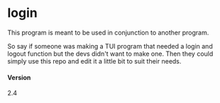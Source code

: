 # login
This program is meant to be used in conjunction to another program.

So say if someone was making a TUI program that needed a login and logout function but the devs didn't want to make one. Then they could simply use this repo and edit it a little bit to suit their needs.

#### Version

2.4
